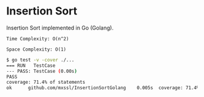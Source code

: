 # Insertion Sort

Insertion Sort implemented in Go (Golang).

`Time Complexity: O(n^2)`

`Space Complexity: O(1)`

```Bash
$ go test -v -cover ./...
=== RUN   TestCase
--- PASS: TestCase (0.00s)
PASS
coverage: 71.4% of statements
ok      github.com/mxssl/InsertionSortGolang    0.005s  coverage: 71.4% of statements
```
